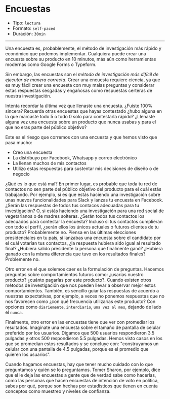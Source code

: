 # Encuestas

- Tipo: `lectura`
- Formato: `self-paced`
- Duración: `30min`

***

Una encuesta es, probablemente, el método de investigación más rápido y
económico que podemos implementar. Cualquiera puede crear una encuesta sobre su
producto en 10 minutos, más aún como herramientas modernas como Google Forms o
Typeform.

Sin embargo, las encuestas son el *método de investigación más difícil de
ejecutar de manera correcta*. Crear una encuesta requiere ciencia, ya que es muy
fácil crear una encuesta con muy malas preguntas y considerar estas respuestas
sesgadas y engañosas como respuestas certeras de nuestra investigación.

Intenta recordar la última vez que llenaste una encuesta. ¿Fuiste 100% sincera?
Recuerda otras encuestas que hayas contestado ¿hubo alguna en la que marcaste
todo 5 o todo 0 solo para contestarla rápido? ¿Llenaste alguna vez una encuesta
sobre un producto que nunca usabas y para el que no eras parte del público
objetivo?

Este es el riesgo que corremos con una encuesta y que hemos visto que pasa
mucho:

- Creo una encuesta
- La distribuyo por Facebook, Whatsapp y correo electrónico
- La llenan muchos de mis contactos
- Utilizo estas respuestas para sustentar mis decisiones de diseño o de negocio

¿Qué es lo que está mal? En primer lugar, es probable que toda tu red de
contactos no sen parte del público objetivo del producto para el cuál estás
trabajando. Por ejemplo, si es que estás haciendo una investigación sobre
unas nuevos funcionalidades para Slack y lanzas tu encuesta en Facebook. ¿Serán
las respuestas de todos tus contacos adecuadas para tu investigación? O, si
estás haciendo una investigación para una red social de vegetarianos o de madres
solteras. ¿Serán todos tus contactos los adecuados para contestar la encuesta?
Incluso si tus contactos cumplieran con todo el perfil, ¿serán ellos los únicos
actuales o futuros clientes de tu producto? Probablemente no. Piensa en las
últimas elecciones presidenciales en tu país, si lanzabas una encuesta sobre
el candidato por el cuál votarían tus contactos, ¿la respuesta hubiera sido
igual al resultado final? ¿Hubiera salido presidente la persona que finalmente
ganó? ¿Hubiera ganado con la misma diferencia que tuvo en los resultados
finales? Problemente no.

Otro error en el que solemos caer es la formulación de preguntas. Hacemos
preguntas sobre comportamientos futuros como: ¿usarías nuestro producto? ¿cuánto
pagarías por este producto?. Cuando existen otros métodos de investigación que
nos pueden llevar a observar mejor estos comportamientos. También, es sencillo
guiar las respuestas de acuerdo a nuestras expectativas, por ejemplo, a veces no
ponemos respuestas que no nos favorecen como ¿con qué frecuencia utilizarías
este producto? Con opciones como `diariemente`, `interdiario`, `una vez al mes`,
dejando de lado el `nunca`.

Finalmente, otro error en las encuestas tiene que ver con promediar los
resultados. Imagínate una encuesta sobre el tamaño de pantalla de celular
preferido por los usuarios. Digamos que 500 usuarios respondieron 3.5 pulgadas
y otros 500 respondieron 5.5 pulgadas. Hemos visto casos en los que se promedian
estos resultados y se concluye con: "construyamos un celular con una pantalla
de 4.5 pulgadas, porque es el promedio que quieren los usuarios".

Cuando hagamos encuestas, hay que tener mucho cuidado con lo que preguntamos y
quién se lo preguntamos. Tomer Sharon, por ejemplo, dice que el le deja las
encuestas a gente que de verdad sabe como hacerlas, como las personas que hacen
encuestas de intención de voto en política, sabes por qué, porque son hechas por
estadísticos que tienen en cuenta conceptos como muestreo y niveles de
confianza.
